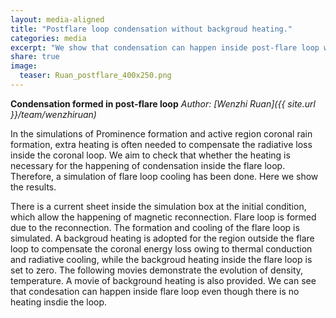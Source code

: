 ```yaml
---
layout: media-aligned
title: "Postflare loop condensation without backgroud heating."
categories: media
excerpt: "We show that condensation can happen inside post-flare loop without background heating with a test."
share: true
image:
  teaser: Ruan_postflare_400x250.png
---
```




**Condensation formed in post-flare loop**
*Author: [Wenzhi Ruan]({{ site.url }}/team/wenzhiruan)*


In the simulations of Prominence formation and active region coronal rain formation, extra heating is often needed to compensate the radiative loss inside the coronal loop. We aim to check that whether the heating is necessary for the happening of condensation inside the flare loop. Therefore, a simulation of flare loop cooling has been done. Here we show the results.


There is a current sheet inside the simulation box at the initial condition, which allow the happening of magnetic reconnection. Flare loop is formed due to the reconnection. The formation and cooling of the flare loop is simulated. A backgroud heating is adopted for the region outside the flare loop to compensate the coronal energy loss owing to thermal conduction and radiative cooling, while the backgroud heating inside the flare loop is set to zero. The following movies demonstrate the evolution of density, temperature. A movie of background heating is also provided. We can see that condesation can happen inside flare loop even though there is no heating insdie the loop.





